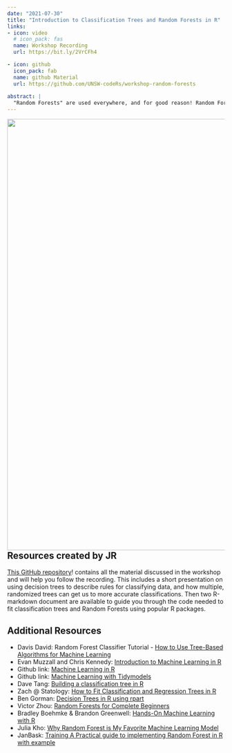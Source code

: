 ```yaml
---
date: "2021-07-30"
title: "Introduction to Classification Trees and Random Forests in R"
links:
- icon: video 
  # icon_pack: fas
  name: Workshop Recording
  url: https://bit.ly/2VrCFh4

- icon: github
  icon_pack: fab
  name: github Material
  url: https://github.com/UNSW-codeRs/workshop-random-forests
  
abstract: |
  "Random Forests" are used everywhere, and for good reason! Random Forest is a powerful and versatile machine learning algorithm that grows and combines multiple decision trees to create a "forest". It sounds very complex, but learning to use them is very intuitive, especially if you have a **USNW codeRs workshop** to help you.
---
```


<img src="random_forest.png" width=1000 style = "margin-left: 0px; margin-right: 0px; float:right;" >

## Resources created by JR

[This GitHub repository](https://github.com/UNSW-codeRs/workshop-random-forests)! contains all the material discussed in the workshop and will help you follow the recording. This includes a short presentation on using decision trees to describe rules for classifying data, and how multiple, randomized trees can get us to more accurate classifications. Then two R-markdown document are available to guide you through the code needed to fit classification trees and Random Forests using popular R packages.

## Additional Resources

- Davis David: Random Forest Classifier Tutorial - [How to Use Tree-Based Algorithms for Machine Learning](https://www.freecodecamp.org/news/how-to-use-the-tree-based-algorithm-for-machine-learning/)
- Evan Muzzall and Chris Kennedy: [Introduction to Machine Learning in R](https://dlab-berkeley.github.io/Machine-Learning-in-R/slides.html)
- Github link: [Machine Learning in R](https://github.com/dlab-berkeley/Machine-Learning-in-R)
- Github link: [Machine Learning with Tidymodels](https://github.com/dlab-berkeley/Machine-Learning-with-tidymodels)
- Dave Tang: [Building a classification tree in R](https://davetang.org/muse/2013/03/12/building-a-classification-tree-in-r)
- Zach @ Statology: [How to Fit Classification and Regression Trees in R](https://www.statology.org/classification-and-regression-trees-in-r/)
- Ben Gorman: [Decision Trees in R using rpart](https://www.gormanalysis.com/blog/decision-trees-in-r-using-rpart/)
- Victor Zhou: [Random Forests for Complete Beginners](https://victorzhou.com/blog/intro-to-random-forests/)
- Bradley Boehmke & Brandon Greenwell: [Hands-On Machine Learning with R](https://bradleyboehmke.github.io/HOML/random-forest.html)
- Julia Kho: [Why Random Forest is My Favorite Machine Learning Model](https://towardsdatascience.com/why-random-forest-is-my-favorite-machine-learning-model-b97651fa3706)
- JanBask: [Training A Practical guide to implementing Random Forest in R with example](https://www.janbasktraining.com/blog/random-forest-in-r/)
